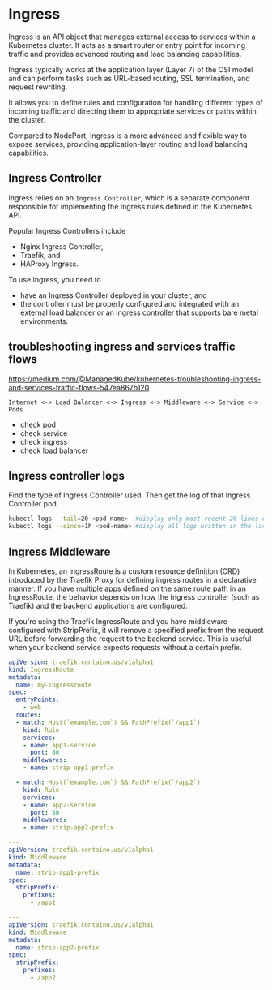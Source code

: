 # Ingress

Ingress is an API object that manages external access to services within a Kubernetes cluster.
It acts as a smart router or entry point for incoming traffic and provides advanced routing and load balancing capabilities.

Ingress typically works at the application layer (Layer 7) of the OSI model and can perform tasks such as URL-based routing, SSL termination, and request rewriting.

It allows you to define rules and configuration for handling different types of incoming traffic and directing them to appropriate services or paths within the cluster.

Compared to NodePort, Ingress is a more advanced and flexible way to expose services, providing application-layer routing and load balancing capabilities.

## Ingress Controller
Ingress relies on an `Ingress Controller`, which is a separate component responsible for implementing the Ingress rules defined in the Kubernetes API.

Popular Ingress Controllers include
- Nginx Ingress Controller,
- Traefik, and
- HAProxy Ingress.

To use Ingress, you need to
- have an Ingress Controller deployed in your cluster, and
- the controller must be properly configured and integrated with an external load balancer or an ingress controller that supports bare metal environments.

## troubleshooting ingress and services traffic flows
https://medium.com/@ManagedKube/kubernetes-troubleshooting-ingress-and-services-traffic-flows-547ea867b120
```
Internet <-> Load Balancer <-> Ingress <-> Middleware <-> Service <-> Pods
```
- check pod
- check service
- check ingress
- check load balancer

## Ingress controller logs
Find the type of Ingress Controller used. Then get the log of that Ingress Controller pod.
```sh
kubectl logs --tail=20 <pod-name>  #display only most recent 20 lines of logs
kubectl logs --since=1h <pod-name> #display all logs written in the last hour
```

## Ingress Middleware
In Kubernetes, an IngressRoute is a custom resource definition (CRD) introduced by the Traefik Proxy for defining ingress routes in a declarative manner. If you have multiple apps defined on the same route path in an IngressRoute, the behavior depends on how the Ingress controller (such as Traefik) and the backend applications are configured.

If you're using the Traefik IngressRoute and you have middleware configured with StripPrefix, it will remove a specified prefix from the request URL before forwarding the request to the backend service. This is useful when your backend service expects requests without a certain prefix.

```yaml
apiVersion: traefik.containo.us/v1alpha1
kind: IngressRoute
metadata:
  name: my-ingressroute
spec:
  entryPoints:
    - web
  routes:
  - match: Host(`example.com`) && PathPrefix(`/app1`)
    kind: Rule
    services:
    - name: app1-service
      port: 80
    middlewares:
    - name: strip-app1-prefix

  - match: Host(`example.com`) && PathPrefix(`/app2`)
    kind: Rule
    services:
    - name: app2-service
      port: 80
    middlewares:
    - name: strip-app2-prefix

---
apiVersion: traefik.containo.us/v1alpha1
kind: Middleware
metadata:
  name: strip-app1-prefix
spec:
  stripPrefix:
    prefixes:
      - /app1

---
apiVersion: traefik.containo.us/v1alpha1
kind: Middleware
metadata:
  name: strip-app2-prefix
spec:
  stripPrefix:
    prefixes:
      - /app2
```
